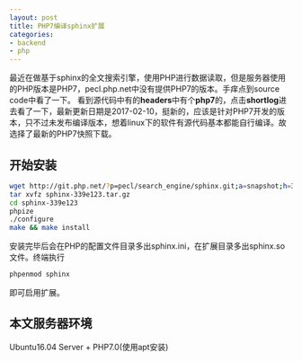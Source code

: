 ```yaml
---
layout: post
title: PHP7编译sphinx扩展
categories:
- backend
- php
---
```

最近在做基于sphinx的全文搜索引擎，使用PHP进行数据读取，但是服务器使用的PHP版本是PHP7，pecl.php.net中没有提供PHP7的版本。手痒点到source code中看了一下。
看到源代码中有的**headers**中有个**php7**的，点击**shortlog**进去看了一下，最新更新日期是2017-02-10，挺新的，应该是针对PHP7开发的版本，只不过未发布编译版本，想着linux下的软件有源代码基本都能自行编译。故选择了最新的PHP7快照下载。
## 开始安装

```bash
wget http://git.php.net/?p=pecl/search_engine/sphinx.git;a=snapshot;h=339e123acb0ce7beb2d9d4f9094d6f8bcf15fb54;sf=tgz
tar xvfz sphinx-339e123.tar.gz
cd sphinx-339e123
phpize
./configure
make && make install
```

安装完毕后会在PHP的配置文件目录多出sphinx.ini，在扩展目录多出sphinx.so文件。终端执行
```bash
phpenmod sphinx
```

即可启用扩展。

## 本文服务器环境
Ubuntu16.04 Server + PHP7.0(使用apt安装)